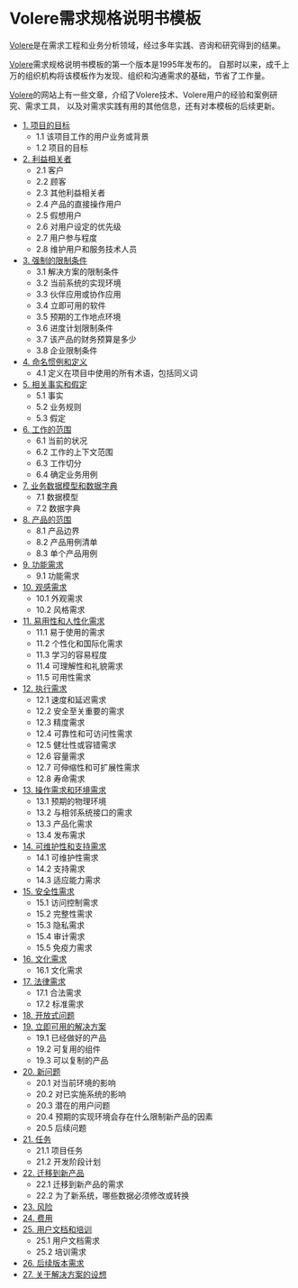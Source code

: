 # Volere需求规格说明书模板

[Volere][]是在需求工程和业务分析领域，经过多年实践、咨询和研究得到的结果。

[Volere][]需求规格说明书模板的第一个版本是1995年发布的。
自那时以来，成千上万的组织机构将该模板作为发现、组织和沟通需求的基础，节省了工作量。

[Volere][]的网站上有一些文章，介绍了Volere技术、Volere用户的经验和案例研究、需求工具，
以及对需求实践有用的其他信息，还有对本模板的后续更新。

[volere]: http://www.volere.co.uk

* [1. 项目的目标](sections/section01.md)
    - 1.1 该项目工作的用户业务或背景
    - 1.2 项目的目标
* [2. 利益相关者](sections/section02.md)
    - 2.1 客户
    - 2.2 顾客
    - 2.3 其他利益相关者
    - 2.4 产品的直接操作用户
    - 2.5 假想用户
    - 2.6 对用户设定的优先级
    - 2.7 用户参与程度
    - 2.8 维护用户和服务技术人员
* [3. 强制的限制条件](sections/section03.md)
    - 3.1 解决方案的限制条件
    - 3.2 当前系统的实现环境
    - 3.3 伙伴应用或协作应用
    - 3.4 立即可用的软件
    - 3.5 预期的工作地点环境
    - 3.6 进度计划限制条件
    - 3.7 该产品的财务预算是多少
    - 3.8 企业限制条件
* [4. 命名惯例和定义](sections/section04.md)
    - 4.1 定义在项目中使用的所有术语，包括同义词
* [5. 相关事实和假定](sections/section05.md)
    - 5.1 事实
    - 5.2 业务规则
    - 5.3 假定
* [6. 工作的范围](sections/section06.md)
    - 6.1 当前的状况
    - 6.2 工作的上下文范围
    - 6.3 工作切分
    - 6.4 确定业务用例
* [7. 业务数据模型和数据字典](sections/section07.md)
    - 7.1 数据模型
    - 7.2 数据字典
* [8. 产品的范围](sections/section08.md)
    - 8.1 产品边界
    - 8.2 产品用例清单
    - 8.3 单个产品用例
* [9. 功能需求](sections/section09.md)
    - 9.1 功能需求
* [10. 观感需求](sections/section10.md)
    - 10.1 外观需求
    - 10.2 风格需求
* [11. 易用性和人性化需求](sections/section11.md)
    - 11.1 易于使用的需求
    - 11.2 个性化和国际化需求
    - 11.3 学习的容易程度
    - 11.4 可理解性和礼貌需求
    - 11.5 可用性需求
* [12. 执行需求](sections/section12.md)
    - 12.1 速度和延迟需求
    - 12.2 安全至关重要的需求
    - 12.3 精度需求
    - 12.4 可靠性和可访问性需求
    - 12.5 健壮性或容错需求
    - 12.6 容量需求
    - 12.7 可伸缩性和可扩展性需求
    - 12.8 寿命需求
* [13. 操作需求和环境需求](sections/section13.md)
    - 13.1 预期的物理环境
    - 13.2 与相邻系统接口的需求
    - 13.3 产品化需求
    - 13.4 发布需求
* [14. 可维护性和支持需求](sections/section14.md)
    - 14.1 可维护性需求
    - 14.2 支持需求
    - 14.3 适应能力需求
* [15. 安全性需求](sections/section15.md)
    - 15.1 访问控制需求
    - 15.2 完整性需求
    - 15.3 隐私需求
    - 15.4 审计需求
    - 15.5 免疫力需求
* [16. 文化需求](sections/section16.md)
    - 16.1 文化需求
* [17. 法律需求](sections/section17.md)
    - 17.1 合法需求
    - 17.2 标准需求
* [18. 开放式问题](sections/section18.md)
* [19. 立即可用的解决方案](sections/section19.md)
    - 19.1 已经做好的产品
    - 19.2 可复用的组件
    - 19.3 可以复制的产品
* [20. 新问题](sections/section20.md)
    - 20.1 对当前环境的影响
    - 20.2 对已实施系统的影响
    - 20.3 潜在的用户问题
    - 20.4 预期的实现环境会存在什么限制新产品的因素
    - 20.5 后续问题
* [21. 任务](sections/section21.md)
    - 21.1 项目任务
    - 21.2 开发阶段计划
* [22. 迁移到新产品](sections/section22.md)
    - 22.1 迁移到新产品的需求
    - 22.2 为了新系统，哪些数据必须修改或转换
* [23. 风险](sections/section23.md)
* [24. 费用](sections/section24.md)
* [25. 用户文档和培训](sections/section25.md)
    - 25.1 用户文档需求
    - 25.2 培训需求
* [26. 后续版本需求](sections/section26.md)
* [27. 关于解决方案的设想](sections/section27.md)
